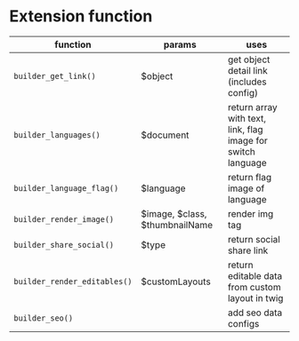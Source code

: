 # Extension function
| function | params  | uses  |
| ------------ | ------------ | ------------ |
| `builder_get_link()`  | $object  | get object detail link (includes config) |
| `builder_languages()`  | $document  | return array with text, link, flag image for switch language |
| `builder_language_flag()`  | $language  | return flag image of language |
| `builder_render_image()`  | $image, $class, $thumbnailName  | render img tag |
| `builder_share_social()`  | $type  | return social share link |
| `builder_render_editables()`  | $customLayouts  | return editable data from custom layout in twig |
| `builder_seo()`  | | add seo data configs |